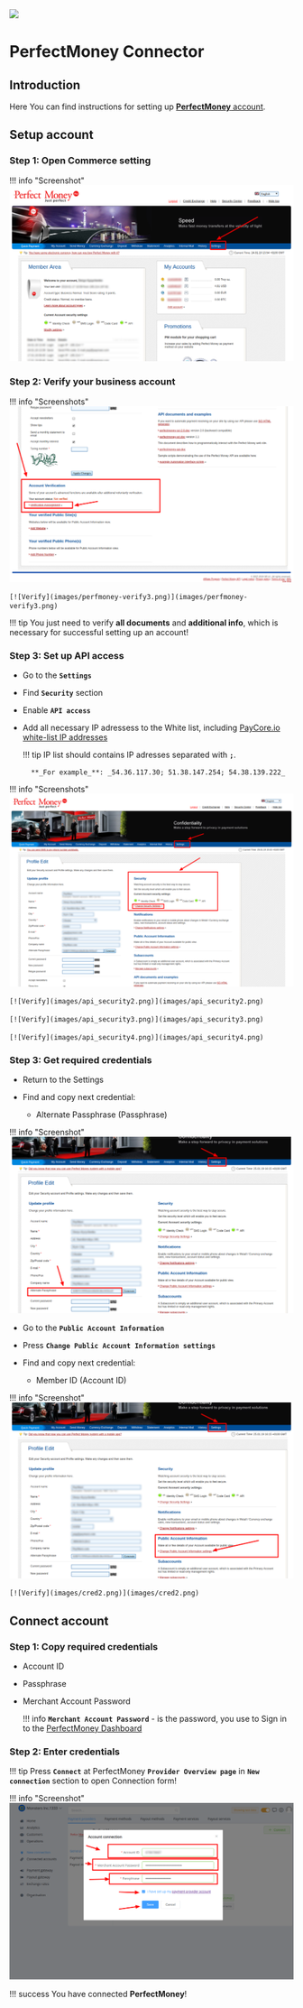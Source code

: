 <img src="https://static.openfintech.io/payment_providers/perfectmoney/logo.png?w=400" width="400px">

# PerfectMoney Connector

## Introduction

Here You can find  instructions for setting up [ **PerfectMoney** account](https://perfectmoney.is/login.html).

## Setup account




### Step 1: Open Commerce setting

!!! info "Screenshot"
    [![Verify](images/perfmoney-verify1.png)](images/perfmoney-verify1.png)

### Step 2: Verify your business account

!!! info "Screenshots"
    [![Verify](images/perfmoney-verify2.png)](images/perfmoney-verify2.png)

    [![Verify](images/perfmoney-verify3.png)](images/perfmoney-verify3.png)

!!! tip
    You just need to verify **all documents** and **additional info**, which is necessary for successful setting up an account!

### Step 3: Set up API access

- Go to the **`Settings`**
- Find **`Security`**  section
- Enable **`API access`**
- Add all necessary IP adressess to the White list, including  [PayСore.io white-list IP addresses](/ips/#white-list-ip-addresses)
    
    !!! tip
        IP list should contains IP adresses separated with **`;`**.

        **_For example_**: _54.36.117.30; 51.38.147.254; 54.38.139.222_

!!! info "Screenshots"
    [![Verify](images/api_security1.png)](images/api_security1.png)

    [![Verify](images/api_security2.png)](images/api_security2.png)

    [![Verify](images/api_security3.png)](images/api_security3.png)

    [![Verify](images/api_security4.png)](images/api_security4.png)

### Step 3: Get required credentials

- Return to the Settings

- Find and copy next credential:

    -  Alternate Passphrase (Passphrase)

!!! info "Screenshot"
    [![Verify](images/cred3.png)](images/cred3.png)

- Go to the **`Public Account Information`**

- Press **`Change Public Account Information settings`**

- Find and copy next credential:

    -  Member ID (Account ID)

!!! info "Screenshot"
    [![Verify](images/cred1.png)](images/cred1.png)

    [![Verify](images/cred2.png)](images/cred2.png)
 
## Connect account

### Step 1: Copy required credentials

-  Account ID

-  Passphrase

-  Merchant Account Password
    
    !!! info
        **`Merchant Account Password`** - is the password, you use to Sign in to the [PerfectMoney Dashboard](https://perfectmoney.is/login.html)

### Step 2: Enter credentials

!!! tip
    Press **`Connect`** at PerfectMoney **`Provider Overview page`** in **`New connection`** section to open Connection form!




!!! info "Screenshot"
    [![Connect](images/perfectmoney_connect.png)](images/perfectmoney_connect.png)


!!! success
    You have connected **PerfectMoney**!